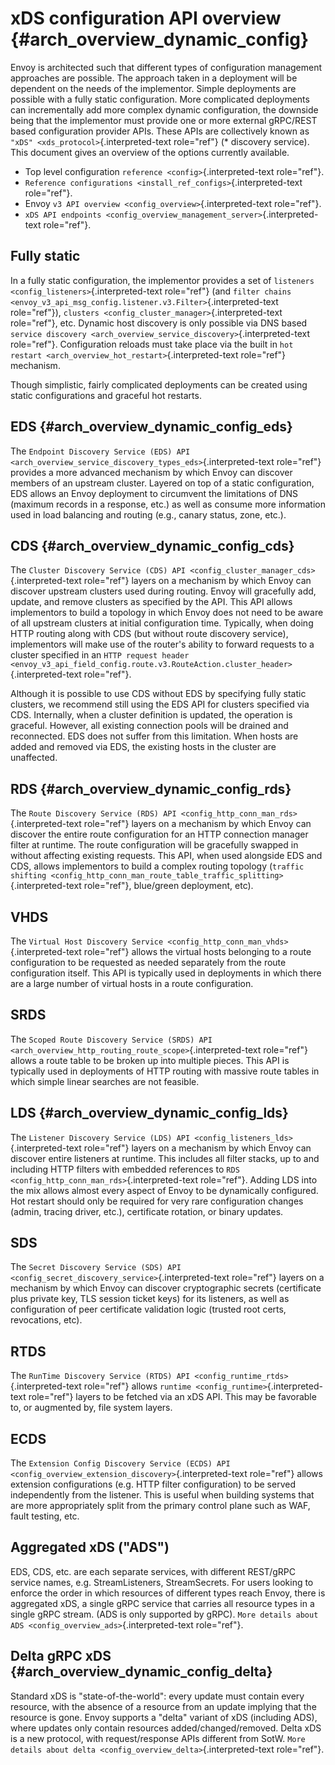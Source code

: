 xDS configuration API overview {#arch_overview_dynamic_config}
==============================

Envoy is architected such that different types of configuration
management approaches are possible. The approach taken in a deployment
will be dependent on the needs of the implementor. Simple deployments
are possible with a fully static configuration. More complicated
deployments can incrementally add more complex dynamic configuration,
the downside being that the implementor must provide one or more
external gRPC/REST based configuration provider APIs. These APIs are
collectively known as `"xDS" <xds_protocol>`{.interpreted-text
role="ref"} (\* discovery service). This document gives an overview of
the options currently available.

-   Top level configuration `reference <config>`{.interpreted-text
    role="ref"}.
-   `Reference configurations <install_ref_configs>`{.interpreted-text
    role="ref"}.
-   Envoy `v3 API overview <config_overview>`{.interpreted-text
    role="ref"}.
-   `xDS API endpoints <config_overview_management_server>`{.interpreted-text
    role="ref"}.

Fully static
------------

In a fully static configuration, the implementor provides a set of
`listeners
<config_listeners>`{.interpreted-text role="ref"} (and
`filter chains <envoy_v3_api_msg_config.listener.v3.Filter>`{.interpreted-text
role="ref"}), `clusters
<config_cluster_manager>`{.interpreted-text role="ref"}, etc. Dynamic
host discovery is only possible via DNS based
`service discovery <arch_overview_service_discovery>`{.interpreted-text
role="ref"}. Configuration reloads must take place via the built in
`hot restart <arch_overview_hot_restart>`{.interpreted-text role="ref"}
mechanism.

Though simplistic, fairly complicated deployments can be created using
static configurations and graceful hot restarts.

EDS {#arch_overview_dynamic_config_eds}
---

The
`Endpoint Discovery Service (EDS) API <arch_overview_service_discovery_types_eds>`{.interpreted-text
role="ref"} provides a more advanced mechanism by which Envoy can
discover members of an upstream cluster. Layered on top of a static
configuration, EDS allows an Envoy deployment to circumvent the
limitations of DNS (maximum records in a response, etc.) as well as
consume more information used in load balancing and routing (e.g.,
canary status, zone, etc.).

CDS {#arch_overview_dynamic_config_cds}
---

The
`Cluster Discovery Service (CDS) API <config_cluster_manager_cds>`{.interpreted-text
role="ref"} layers on a mechanism by which Envoy can discover upstream
clusters used during routing. Envoy will gracefully add, update, and
remove clusters as specified by the API. This API allows implementors to
build a topology in which Envoy does not need to be aware of all
upstream clusters at initial configuration time. Typically, when doing
HTTP routing along with CDS (but without route discovery service),
implementors will make use of the router\'s ability to forward requests
to a cluster specified in an
`HTTP request header <envoy_v3_api_field_config.route.v3.RouteAction.cluster_header>`{.interpreted-text
role="ref"}.

Although it is possible to use CDS without EDS by specifying fully
static clusters, we recommend still using the EDS API for clusters
specified via CDS. Internally, when a cluster definition is updated, the
operation is graceful. However, all existing connection pools will be
drained and reconnected. EDS does not suffer from this limitation. When
hosts are added and removed via EDS, the existing hosts in the cluster
are unaffected.

RDS {#arch_overview_dynamic_config_rds}
---

The
`Route Discovery Service (RDS) API <config_http_conn_man_rds>`{.interpreted-text
role="ref"} layers on a mechanism by which Envoy can discover the entire
route configuration for an HTTP connection manager filter at runtime.
The route configuration will be gracefully swapped in without affecting
existing requests. This API, when used alongside EDS and CDS, allows
implementors to build a complex routing topology
(`traffic shifting <config_http_conn_man_route_table_traffic_splitting>`{.interpreted-text
role="ref"}, blue/green deployment, etc).

VHDS
----

The
`Virtual Host Discovery Service <config_http_conn_man_vhds>`{.interpreted-text
role="ref"} allows the virtual hosts belonging to a route configuration
to be requested as needed separately from the route configuration
itself. This API is typically used in deployments in which there are a
large number of virtual hosts in a route configuration.

SRDS
----

The
`Scoped Route Discovery Service (SRDS) API <arch_overview_http_routing_route_scope>`{.interpreted-text
role="ref"} allows a route table to be broken up into multiple pieces.
This API is typically used in deployments of HTTP routing with massive
route tables in which simple linear searches are not feasible.

LDS {#arch_overview_dynamic_config_lds}
---

The
`Listener Discovery Service (LDS) API <config_listeners_lds>`{.interpreted-text
role="ref"} layers on a mechanism by which Envoy can discover entire
listeners at runtime. This includes all filter stacks, up to and
including HTTP filters with embedded references to
`RDS <config_http_conn_man_rds>`{.interpreted-text role="ref"}. Adding
LDS into the mix allows almost every aspect of Envoy to be dynamically
configured. Hot restart should only be required for very rare
configuration changes (admin, tracing driver, etc.), certificate
rotation, or binary updates.

SDS
---

The
`Secret Discovery Service (SDS) API <config_secret_discovery_service>`{.interpreted-text
role="ref"} layers on a mechanism by which Envoy can discover
cryptographic secrets (certificate plus private key, TLS session ticket
keys) for its listeners, as well as configuration of peer certificate
validation logic (trusted root certs, revocations, etc).

RTDS
----

The
`RunTime Discovery Service (RTDS) API <config_runtime_rtds>`{.interpreted-text
role="ref"} allows `runtime <config_runtime>`{.interpreted-text
role="ref"} layers to be fetched via an xDS API. This may be favorable
to, or augmented by, file system layers.

ECDS
----

The
`Extension Config Discovery Service (ECDS) API <config_overview_extension_discovery>`{.interpreted-text
role="ref"} allows extension configurations (e.g. HTTP filter
configuration) to be served independently from the listener. This is
useful when building systems that are more appropriately split from the
primary control plane such as WAF, fault testing, etc.

Aggregated xDS (\"ADS\")
------------------------

EDS, CDS, etc. are each separate services, with different REST/gRPC
service names, e.g. StreamListeners, StreamSecrets. For users looking to
enforce the order in which resources of different types reach Envoy,
there is aggregated xDS, a single gRPC service that carries all resource
types in a single gRPC stream. (ADS is only supported by gRPC).
`More details about ADS <config_overview_ads>`{.interpreted-text
role="ref"}.

Delta gRPC xDS {#arch_overview_dynamic_config_delta}
--------------

Standard xDS is \"state-of-the-world\": every update must contain every
resource, with the absence of a resource from an update implying that
the resource is gone. Envoy supports a \"delta\" variant of xDS
(including ADS), where updates only contain resources
added/changed/removed. Delta xDS is a new protocol, with
request/response APIs different from SotW.
`More details about delta <config_overview_delta>`{.interpreted-text
role="ref"}.
